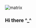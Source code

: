 ![matrix](https://user-images.githubusercontent.com/81412933/143331146-b3bbc551-34c1-4614-9690-c084200b341d.gif)
### Hi there ^_^

<!--
**masoume-pasebani/masoume-pasebani** is a ✨ _special_ ✨ repository because its `README.md` (this file) appears on your GitHub profile.

Here are some ideas to get you started:

- 🔭 I’m currently working on ...
- 🌱 I’m currently learning ...
- 👯 I’m looking to collaborate on ...
- 🤔 I’m looking for help with ...
- 💬 Ask me about ...
- 📫 How to reach me: ...
- 😄 Pronouns: ...
- ⚡ Fun fact: ...
-->

